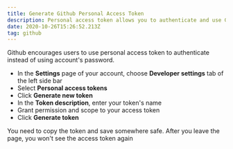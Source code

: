 ```yaml
---
title: Generate Github Personal Access Token
description: Personal access token allows you to authenticate and use Github API
date: 2020-10-26T15:26:52.213Z
tag: github
---
```

Github encourages users to use personal access token to authenticate instead of using account's password.

* In the **Settings** page of your account, choose **Developer settings** tab of the left side bar
* Select **Personal access tokens**
* Click **Generate new token**
* In the **Token description**, enter your token's name
* Grant permission and scope to your access token
* Click **Generate token**

You need to copy the token and save somewhere safe. After you leave the page, you won't see the access token again